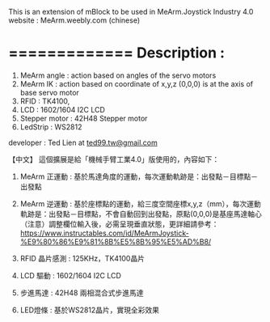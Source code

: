 This is an extension of mBlock to be used in MeArm.Joystick Industry 4.0  
website : MeArm.weebly.com (chinese)

=============
Description : 
=============
1. MeArm angle : action based on angles of the servo motors
2. MeArm IK : action based on coordinate of x,y,z
  (0,0,0) is at the axis of base servo motor 
3. RFID : TK4100, 
4. LCD : 1602/1604 I2C LCD
5. Stepper motor : 42H48 Stepper motor
6. LedStrip : WS2812

developer : Ted Lien at ted99.tw@gmail.com

【中文】
這個擴展是給「機械手臂工業4.0」版使用的，內容如下：

1. MeArm 正運動 : 基於馬達角度的運動，每次運動軌跡是：出發點－目標點－出發點

2. MeArm 逆運動 : 基於座標點的運動，給三度空間座標x,y,z（mm），每次運動軌跡是：出發點－目標點，不會自動回到出發點，原點(0,0,0)是基座馬達軸心
（注意）調整欄位輸入後，必需呈現垂直狀態，更詳細請參考：
https://www.instructables.com/id/MeArmJoystick-%E9%80%86%E9%81%8B%E5%8B%95%E5%AD%B8/

3. RFID 晶片感測 : 125KHz，TK4100晶片

4. LCD 驅動 : 1602/1604 I2C LCD

5. 步進馬達 : 42H48 兩相混合式步進馬達

6. LED燈條 : 基於WS2812晶片，實現全彩效果
